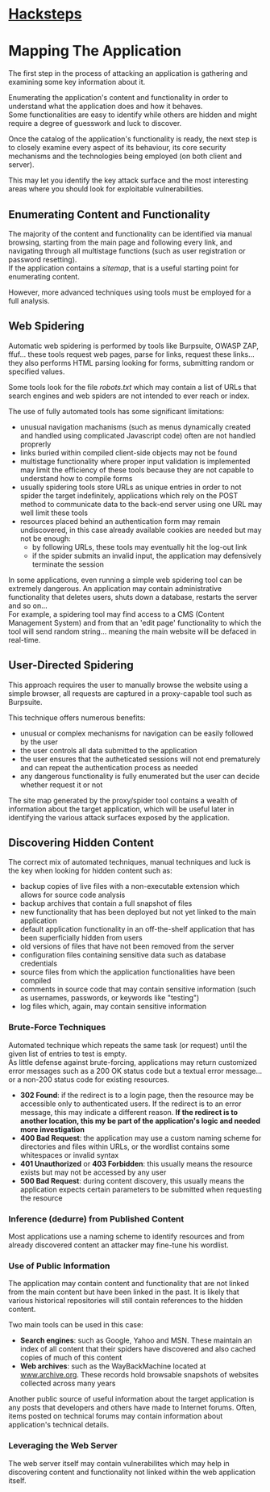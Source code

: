 # [Hacksteps]()
<!--Add link to hackstepsmapping...-->

# Mapping The Application  

The first step in the process of attacking an application is gathering and examining some key information about it.  

Enumerating the application's content and functionality in order to understand what the application does and how it behaves.  
Some functionalities are easy to identify while others are hidden and might require a degree of guesswork and luck to discover.  

Once the catalog of the application's functionality is ready, the next step is to closely examine every aspect of its behaviour, its core security mechanisms and the technologies being employed (on both client and server).  

This may let you identify the key attack surface and the most interesting areas where you should look for exploitable vulnerabilities.  

## Enumerating Content and Functionality

The majority of the content and functionality can be identified via manual browsing, starting from the main page and following every link, and navigating through all multistage functions (such as user registration or password resetting).  
If the application contains a _sitemap_, that is a useful starting point for enumerating content.  

However, more advanced techniques using tools must be employed for a full analysis.  

## Web Spidering

Automatic web spidering is performed by tools like Burpsuite, OWASP ZAP, ffuf... these tools request web pages, parse for links, request these links... they also performs HTML parsing looking for forms, submitting random or specified values.  

Some tools look for the file _robots.txt_ which may contain a list of URLs that search engines and web spiders are not intended to ever reach or index.  

The use of fully automated tools has some significant limitations:  
- unusual navigation machanisms (such as menus dynamically created and handled using complicated Javascript code) often are not handled proprerly
- links buried within compiled client-side objects may not be found
- multistage functionality where proper input validation is implemented may limit the efficiency of these tools because they are not capable to understand how to compile forms
- usually spidering tools store URLs as unique entries in order to not spider the target indefinitely, applications which rely on the POST method to communicate data to the back-end server using one URL may well limit these tools
- resources placed behind an authentication form may remain undiscovered, in this case already available cookies are needed but may not be enough:
    - by following URLs, these tools may eventually hit the log-out link
    - if the spider submits an invalid input, the application may defensively terminate the session

In some applications, even running a simple web spidering tool can be extremely dangerous. An application may contain administrative functionality that deletes users, shuts down a database, restarts the server and so on...  
For example, a spidering tool may find access to a CMS (Content Management System) and from that an 'edit page' functionality to which the tool will send random string... meaning the main website will be defaced in real-time.  

## User-Directed Spidering

This approach requires the user to manually browse the website using a simple browser, all requests are captured in a proxy-capable tool such as Burpsuite.  

This technique offers numerous benefits:  
- unusual or complex mechanisms for navigation can be easily followed by the user
- the user controls all data submitted to the application
- the user ensures that the autheticated sessions will not end prematurely and can repeat the authentication process as needed
- any dangerous functionality is fully enumerated but the user can decide whether request it or not

The site map generated by the proxy/spider tool contains a wealth of information about the target application, which will be useful later in identifying the various attack surfaces exposed by the application.  

## Discovering Hidden Content

The correct mix of automated techniques, manual techniques and luck is the key when looking for hidden content such as:
- backup copies of live files with a non-executable extension which allows for source code analysis
- backup archives that contain a full snapshot of files
- new functionality that has been deployed but not yet linked to the main application
- default application functionality in an off-the-shelf application that has been superficially hidden from users
- old versions of files that have not been removed from the server
- configuration files containing sensitive data such as database credentials
- source files from which the application functionalities have been compiled
- comments in source code that may contain sensitive information (such as usernames, passwords, or keywords like "testing")
- log files which, again, may contain sensitive information

### Brute-Force Techniques

Automated technique which repeats the same task (or request) until the given list of entries to test is empty.  
As little defense against brute-forcing, applications may return customized error messages such as a 200 OK status code but a textual error message... or a non-200 status code for existing resources.  

- **302 Found**: if the redirect is to a login page, then the resource may be accessible only to authenticated users. If the redirect is to an error message, this may indicate a different reason. **If the redirect is to another location, this my be part of the application's logic and needed more investigation**
- **400 Bad Request**: the application may use a custom naming scheme for directories and files within URLs, or the wordlist contains some whitespaces or invalid syntax
- **401 Unauthorized** or **403 Forbidden**: this usually means the resource exists but may not be accessed by any user
- **500 Bad Request**: during content discovery, this usually means the application expects certain parameters to be submitted when requesting the resource 

### Inference (dedurre) from Published Content

Most applications use a naming scheme to identify resources and from already discovered content an attacker may fine-tune his wordlist.  

### Use of Public Information

The application may contain content and functionality that are not linked from the main content but have been linked in the past. It is likely that various historical repositories will still contain references to the hidden content.  

Two main tools can be used in this case:
- **Search engines**: such as Google, Yahoo and MSN. These maintain an index of all content that their spiders have discovered and also cached copies of much of this content
- **Web archives**: such as the WayBackMachine located at www.archive.org. These records hold browsable snapshots of websites collected across many years

Another public source of useful information about the target application is any posts that developers and others have made to Internet forums. Often, items posted on technical forums may contain information about application's technical details.

### Leveraging the Web Server

The web server itself may contain vulnerabilites which may help in discovering content and functionality not linked within the web application itself. 